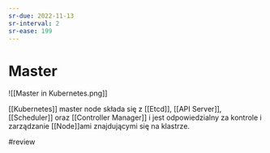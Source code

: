 ```yaml
---
sr-due: 2022-11-13
sr-interval: 2
sr-ease: 199
---
```


# Master

![[Master in Kubernetes.png]]

[[Kubernetes]] master node składa się z [[Etcd]], [[API Server]], [[Scheduler]] oraz [[Controller Manager]] i jest odpowiedzialny za kontrole i zarządzanie [[Node]]ami znajdującymi się na klastrze.

#review 